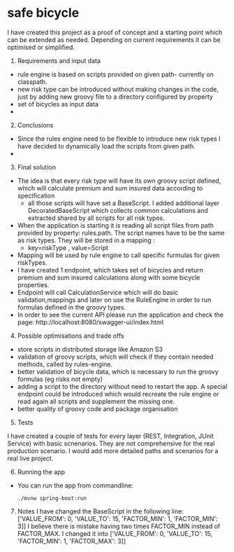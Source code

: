 # safe bicycle
I have created this project as a proof of concept and a starting point which can be extended as needed. Depending on current requirements it can be optimised or simplified.


1) Requirements and input data
 
- rule engine is based on scripts provided on given path- currently on classpath.  
- new risk type can be introduced without making changes in the code, just by adding new groovy file to a directory configured by property
- set of bicycles as input data
- 
2) Conclusions
-  Since the rules engine need to be flexible to introduce new risk types I have decided to dynamically load the scripts from given path. 
- 

3) Final solution

- The idea is that every risk type will have its own groovy script defined, which will calculate premium and sum insured data according to specification
  - all those scripts will have set a BaseScript. I added additional layer DecoratedBaseScript which collects common calculations and extracted shared by all scripts for all risk types. 
- When the application is starting it is reading all script files from path provided by property: rules.path. The script names have to be the same as risk types. They will be stored in a mapping :
  - key=riskType , value=Script
- Mapping will be used by rule engine to call specific furmulas for given riskTypes. 
- I have created 1 endpoint, which takes set of bicycles and return premium and sum insured calculations along with some bicycle properties.
- Endpoint will call CalculationService which will do basic validation,mappings and later on use the RuleEngine in order to run formulas defined in the groovy types.
- In order to see the current API please run the application and check the page:
  http://localhost:8080/swagger-ui/index.html 
  
 
4) Possible optimisations and trade offs

- store scripts in distributed storage like Amazon S3  
- validation of groovy scripts, which will check if they contain needed methods, called by rules-engine.
- better validation of bicycle data, which is necessary to run the groovy formulas (eg risks not empty)
- adding a script to the directory without need to restart the app. A special endpoint could be introduced which would recreate the rule engine or read again all scripts and supplement the missing one.
- better quality of groovy code and package organisation

5) Tests

I have created a couple of tests for every layer (REST, Integration, JUnit Service) with basic scnenarios. They are not comprehensive for the real production scenario. I would add more detailed paths and scenarios for a real live project.
 
6) Running the app

- You can run the app from commandline:
  ```
  ./mvnw spring-boot:run
  ```
  
7) Notes
I have changed the BaseScript in the following line:
 ['VALUE_FROM': 0, 'VALUE_TO': 15, 'FACTOR_MIN': 1, 'FACTOR_MIN': 3]]
I believe there is mistake having two times FACTOR_MIN instead of FACTOR_MAX. I changed it into 
 ['VALUE_FROM': 0, 'VALUE_TO': 15, 'FACTOR_MIN': 1, 'FACTOR_MAX': 3]]
   


